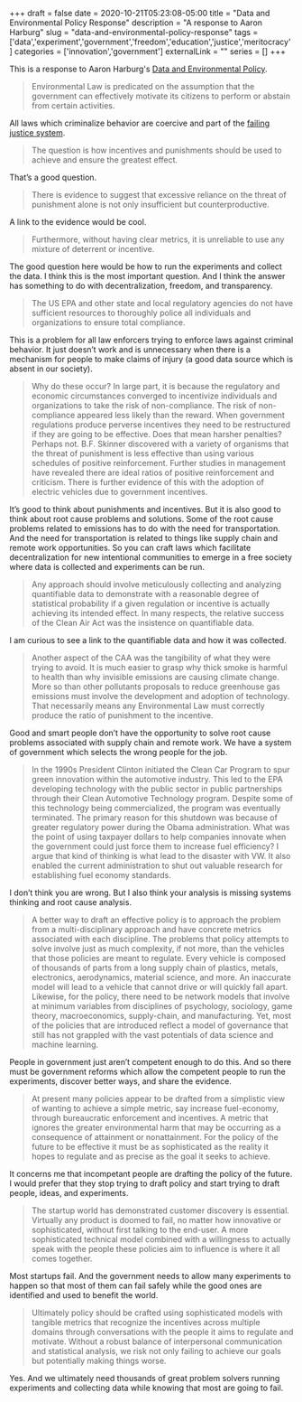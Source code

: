 +++ 
draft = false
date = 2020-10-21T05:23:08-05:00
title = "Data and Environmental Policy Response"
description = "A response to Aaron Harburg"
slug = "data-and-environmental-policy-response" 
tags = ['data','experiment','government','freedom','education','justice','meritocracy']
categories = ['innovation','government']
externalLink = ""
series = []
+++

This is a response to Aaron Harburg's [Data and Environmental Policy](https://www.exarcanis.com/2020/10/data-and-environmental-policy/).

> Environmental Law is predicated on the assumption that the government can effectively motivate its citizens to perform or abstain from certain activities.

All laws which criminalize behavior are coercive and part of the [failing justice system](/posts/failing-justice-systems).

> The question is how incentives and punishments should be used to achieve and ensure the greatest effect.

That’s a good question.

> There is evidence to suggest that excessive reliance on the threat of punishment alone is not only insufficient but counterproductive.

A link to the evidence would be cool.

> Furthermore, without having clear metrics, it is unreliable to use any mixture of deterrent or incentive.

The good question here would be how to run the experiments and collect the data.  I think this is the most important question.  And I think the answer has something to do with decentralization, freedom, and transparency.

> The US EPA and other state and local regulatory agencies do not have sufficient resources to thoroughly police all individuals and organizations to ensure total compliance.

This is a problem for all law enforcers trying to enforce laws against criminal behavior.  It just doesn’t work and is unnecessary when there is a mechanism for people to make claims of injury (a good data source which is absent in our society).

> Why do these occur? In large part, it is because the regulatory and economic circumstances converged to incentivize individuals and organizations to take the risk of non-compliance. The risk of non-compliance appeared less likely than the reward. When government regulations produce perverse incentives they need to be restructured if they are going to be effective. Does that mean harsher penalties? Perhaps not. B.F. Skinner discovered with a variety of organisms that the threat of punishment is less effective than using various schedules of positive reinforcement. Further studies in management have revealed there are ideal ratios of positive reinforcement and criticism. There is further evidence of this with the adoption of electric vehicles due to government incentives.

It’s good to think about punishments and incentives.  But it is also good to think about root cause problems and solutions.  Some of the root cause problems related to emissions has to do with the need for transportation.  And the need for transportation is related to things like supply chain and remote work opportunities.  So you can craft laws which facilitate decentralization for new intentional communities to emerge in a free society where data is collected and experiments can be run.

> Any approach should involve meticulously collecting and analyzing quantifiable data to demonstrate with a reasonable degree of statistical probability if a given regulation or incentive is actually achieving its intended effect. In many respects, the relative success of the Clean Air Act was the insistence on quantifiable data.

I am curious to see a link to the quantifiable data and how it was collected.

> Another aspect of the CAA was the tangibility of what they were trying to avoid. It is much easier to grasp why thick smoke is harmful to health than why invisible emissions are causing climate change. More so than other pollutants proposals to reduce greenhouse gas emissions must involve the development and adoption of technology. That necessarily means any Environmental Law must correctly produce the ratio of punishment to the incentive.

Good and smart people don’t have the opportunity to solve root cause problems associated with supply chain and remote work.  We have a system of government which selects the wrong people for the job.

> In the 1990s President Clinton initiated the Clean Car Program to spur green innovation within the automotive industry. This led to the EPA developing technology with the public sector in public partnerships through their Clean Automotive Technology program. Despite some of this technology being commercialized, the program was eventually terminated. The primary reason for this shutdown was because of greater regulatory power during the Obama administration. What was the point of using taxpayer dollars to help companies innovate when the government could just force them to increase fuel efficiency? I argue that kind of thinking is what lead to the disaster with VW. It also enabled the current administration to shut out valuable research for establishing fuel economy standards.

I don’t think you are wrong.  But I also think your analysis is missing systems thinking and root cause analysis.

> A better way to draft an effective policy is to approach the problem from a multi-disciplinary approach and have concrete metrics associated with each discipline. The problems that policy attempts to solve involve just as much complexity, if not more, than the vehicles that those policies are meant to regulate. Every vehicle is composed of thousands of parts from a long supply chain of plastics, metals, electronics, aerodynamics, material science, and more. An inaccurate model will lead to a vehicle that cannot drive or will quickly fall apart. Likewise, for the policy, there need to be network models that involve at minimum variables from disciplines of psychology, sociology, game theory, macroeconomics, supply-chain, and manufacturing. Yet, most of the policies that are introduced reflect a model of governance that still has not grappled with the vast potentials of data science and machine learning.

People in government just aren’t competent enough to do this.  And so there must be government reforms which allow the competent people to run the experiments, discover better ways, and share the evidence.

> At present many policies appear to be drafted from a simplistic view of wanting to achieve a simple metric, say increase fuel-economy, through bureaucratic enforcement and incentives. A metric that ignores the greater environmental harm that may be occurring as a consequence of attainment or nonattainment. For the policy of the future to be effective it must be as sophisticated as the reality it hopes to regulate and as precise as the goal it seeks to achieve.

It concerns me that incompetant people are drafting the policy of the future.  I would prefer that they stop trying to draft policy and start trying to draft people, ideas, and experiments.

> The startup world has demonstrated customer discovery is essential. Virtually any product is doomed to fail, no matter how innovative or sophisticated, without first talking to the end-user. A more sophisticated technical model combined with a willingness to actually speak with the people these policies aim to influence is where it all comes together.

Most startups fail.  And the government needs to allow many experiments to happen so that most of them can fail safely while the good ones are identified and used to benefit the world.

> Ultimately policy should be crafted using sophisticated models with tangible metrics that recognize the incentives across multiple domains through conversations with the people it aims to regulate and motivate. Without a robust balance of interpersonal communication and statistical analysis, we risk not only failing to achieve our goals but potentially making things worse.

Yes.  And we ultimately need thousands of great problem solvers running experiments and collecting data while knowing that most are going to fail.
